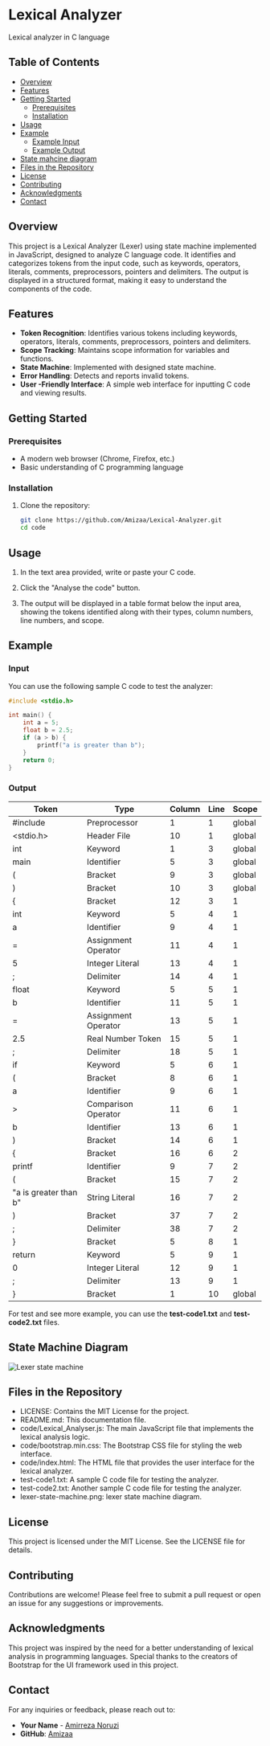 # Lexical Analyzer
Lexical analyzer in C language


## Table of Contents
- [Overview](#overview)
- [Features](#features)
- [Getting Started](#getting-started)
  - [Prerequisites](#prerequisites)
  - [Installation](#installation)
- [Usage](#usage)
- [Example](#example)
  - [Example Input](#input)
  - [Example Output](#output)
- [State mahcine diagram](#state-machine-diagram)
- [Files in the Repository](#files-in-the-repository)
- [License](#license)
- [Contributing](#contributing)
- [Acknowledgments](#acknowledgments)
- [Contact](#contact)


## Overview

This project is a Lexical Analyzer (Lexer) using state machine implemented in JavaScript, designed to analyze C language code. It identifies and categorizes tokens from the input code, such as keywords, operators, literals, comments, preprocessors, pointers and delimiters. The output is displayed in a structured format, making it easy to understand the components of the code.

## Features

- **Token Recognition**: Identifies various tokens including keywords, operators, literals, comments, preprocessors, pointers and delimiters.
- **Scope Tracking**: Maintains scope information for variables and functions.
- **State Machine**: Implemented with designed state machine.
- **Error Handling**: Detects and reports invalid tokens.
- **User -Friendly Interface**: A simple web interface for inputting C code and viewing results.

## Getting Started

### Prerequisites

- A modern web browser (Chrome, Firefox, etc.)
- Basic understanding of C programming language

### Installation

1. Clone the repository:
   ```bash
   git clone https://github.com/Amizaa/Lexical-Analyzer.git
   cd code

## Usage
1. In the text area provided, write or paste your C code.

2. Click the "Analyse the code" button.

3. The output will be displayed in a table format below the input area, showing the tokens identified along with their types, column numbers, line numbers, and scope.

## Example
### Input
You can use the following sample C code to test the analyzer:
```c
#include <stdio.h>

int main() {
    int a = 5;
    float b = 2.5;
    if (a > b) {
        printf("a is greater than b");
    }
    return 0;
}
```
### Output
<table class="table">
                <thead class="thead-dark">
                  <tr>
                    <th scope="col">Token</th>
                    <th scope="col">Type</th>
                    <th scope="col">Column</th>
                    <th scope="col">Line</th>
                    <th scope="col">Scope</th>
                  </tr>
                </thead>
                <tbody id="output"><tr><td>#include</td><td>Preprocessor</td><td>1</td><td>1</td><td>global</td></tr><tr><td>&lt;stdio.h&gt;</td><td>Header File</td><td>10</td><td>1</td><td>global</td></tr><tr><td>int</td><td>Keyword</td><td>1</td><td>3</td><td>global</td></tr><tr><td>main</td><td>Identifier</td><td>5</td><td>3</td><td>global</td></tr><tr><td>(</td><td>Bracket</td><td>9</td><td>3</td><td>global</td></tr><tr><td>)</td><td>Bracket</td><td>10</td><td>3</td><td>global</td></tr><tr><td>{</td><td>Bracket</td><td>12</td><td>3</td><td>1</td></tr><tr><td>int</td><td>Keyword</td><td>5</td><td>4</td><td>1</td></tr><tr><td>a</td><td>Identifier</td><td>9</td><td>4</td><td>1</td></tr><tr><td>=</td><td>Assignment Operator</td><td>11</td><td>4</td><td>1</td></tr><tr><td>5</td><td>Integer Literal</td><td>13</td><td>4</td><td>1</td></tr><tr><td>;</td><td>Delimiter</td><td>14</td><td>4</td><td>1</td></tr><tr><td>float</td><td>Keyword</td><td>5</td><td>5</td><td>1</td></tr><tr><td>b</td><td>Identifier</td><td>11</td><td>5</td><td>1</td></tr><tr><td>=</td><td>Assignment Operator</td><td>13</td><td>5</td><td>1</td></tr><tr><td>2.5</td><td>Real Number Token</td><td>15</td><td>5</td><td>1</td></tr><tr><td>;</td><td>Delimiter</td><td>18</td><td>5</td><td>1</td></tr><tr><td>if</td><td>Keyword</td><td>5</td><td>6</td><td>1</td></tr><tr><td>(</td><td>Bracket</td><td>8</td><td>6</td><td>1</td></tr><tr><td>a</td><td>Identifier</td><td>9</td><td>6</td><td>1</td></tr><tr><td>&gt;</td><td>Comparison Operator</td><td>11</td><td>6</td><td>1</td></tr><tr><td>b</td><td>Identifier</td><td>13</td><td>6</td><td>1</td></tr><tr><td>)</td><td>Bracket</td><td>14</td><td>6</td><td>1</td></tr><tr><td>{</td><td>Bracket</td><td>16</td><td>6</td><td>2</td></tr><tr><td>printf</td><td>Identifier</td><td>9</td><td>7</td><td>2</td></tr><tr><td>(</td><td>Bracket</td><td>15</td><td>7</td><td>2</td></tr><tr><td>"a is greater than b"</td><td>String Literal</td><td>16</td><td>7</td><td>2</td></tr><tr><td>)</td><td>Bracket</td><td>37</td><td>7</td><td>2</td></tr><tr><td>;</td><td>Delimiter</td><td>38</td><td>7</td><td>2</td></tr><tr><td>}</td><td>Bracket</td><td>5</td><td>8</td><td>1</td></tr><tr><td>return</td><td>Keyword</td><td>5</td><td>9</td><td>1</td></tr><tr><td>0</td><td>Integer Literal</td><td>12</td><td>9</td><td>1</td></tr><tr><td>;</td><td>Delimiter</td><td>13</td><td>9</td><td>1</td></tr><tr><td>}</td><td>Bracket</td><td>1</td><td>10</td><td>global</td></tr></tbody>
            </table>

For test and see more example, you can use the **test-code1.txt** and **test-code2.txt** files.

## State Machine Diagram
![Lexer state machine](./lexer-state-machine.png)

## Files in the Repository
- LICENSE: Contains the MIT License for the project.
- README.md: This documentation file.
- code/Lexical_Analyser.js: The main JavaScript file that implements the lexical analysis logic.
- code/bootstrap.min.css: The Bootstrap CSS file for styling the web interface.
- code/index.html: The HTML file that provides the user interface for the lexical analyzer.
- test-code1.txt: A sample C code file for testing the analyzer.
- test-code2.txt: Another sample C code file for testing the analyzer.
- lexer-state-machine.png: lexer state machine diagram.

## License
This project is licensed under the MIT License. See the LICENSE file for details.

## Contributing
Contributions are welcome! Please feel free to submit a pull request or open an issue for any suggestions or improvements.

## Acknowledgments
This project was inspired by the need for a better understanding of lexical analysis in programming languages.
Special thanks to the creators of Bootstrap for the UI framework used in this project.

## Contact

For any inquiries or feedback, please reach out to:

- **Your Name** - [Amirreza Noruzi](mailto:amirrezanoruziiii@gmail.com)
- **GitHub**: [Amizaa](https://github.com/Amizaa)

